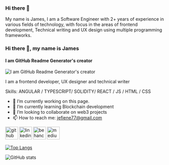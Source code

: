 ### Hi there 👋
My name is James, I am a Software Engineer with 2+ years of experience in various fields of technology, with focus in the areas of frontend development, Technical writing and UX design using multiple programming frameworks.

### Hi there 👋, my name is James
#### I am GitHub Readme Generator's creator
![I am GitHub Readme Generator's creator](https://arturssmirnovs.github.io/github-profile-readme-generator/images/banner.png)

I am a frontend developer, UX designer and technical writer

Skills: ANGULAR / TYPESCRIPT/ SOLIDITY/ REACT / JS / HTML / CSS

- 🔭 I’m currently working on this page. 
- 🌱 I’m currently learning Blockchain development 
- 👯 I’m looking to collaborate on web3 projects 
- 📫 How to reach me: jefiene77@gmail.com 


[<img src='https://cdn.jsdelivr.net/npm/simple-icons@3.0.1/icons/github.svg' alt='github' height='40'>](https://github.com/jefedcreator)  [<img src='https://cdn.jsdelivr.net/npm/simple-icons@3.0.1/icons/linkedin.svg' alt='linkedin' height='40'>](https://www.linkedin.com/in/james-efienemokwu-a384251b5//)  [<img src='https://cdn.jsdelivr.net/npm/simple-icons@3.0.1/icons/behance.svg' alt='behance' height='40'>](https://www.behance.net/jefedcreator)  [<img src='https://cdn.jsdelivr.net/npm/simple-icons@3.0.1/icons/medium.svg' alt='medium' height='40'>](https://medium.com/@jefedcreator)  

[![Top Langs](https://github-readme-stats.vercel.app/api/top-langs/?username=jefedcreator)](https://github.com/anuraghazra/github-readme-stats)

![GitHub stats](https://github-readme-stats.vercel.app/api?username=jefedcreator&show_icons=true)  


<!--
**jefedcreator/jefedcreator** is a ✨ _special_ ✨ repository because its `README.md` (this file) appears on your GitHub profile.

Here are some ideas to get you started:

- 🔭 I’m currently working on ...
- 🌱 I’m currently learning ...
- 👯 I’m looking to collaborate on ...
- 🤔 I’m looking for help with ...
- 💬 Ask me about ...
- 📫 How to reach me: ...
- 😄 Pronouns: ...
- ⚡ Fun fact: ...
-->
